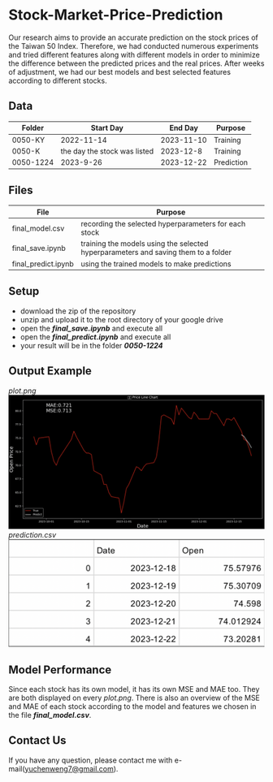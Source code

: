 # Stock-Market-Price-Prediction
Our research aims to provide an accurate prediction on the stock prices of the Taiwan 50 Index. Therefore, we had conducted numerous experiments and tried different features along with different models in order to minimize the difference between the predicted prices and the real prices. After weeks of adjustment, we had our best models and best selected features according to different stocks.
## Data
| Folder        | Start Day     | End Day     | Purpose     |
| ------------- | ------------- | ----------- | --------    |
| 0050-KY       | 2022-11-14    | 2023-11-10  | Training    |
| 0050-K        | the day the stock was listed  | 2023-12-8 | Training  |
| 0050-1224     | 2023-9-26     | 2023-12-22  | Prediction  |
## Files
| File                  | Purpose |
| -------------         | ------- | 
| final_model.csv       | recording the selected hyperparameters for each stock    | 
| final_save.ipynb      | training the models using the selected hyperparameters and saving them to a folder  | 
| final_predict.ipynb   | using the trained models to make predictions     | 

## Setup
* download the zip of the repository
* unzip and upload it to the root directory of your google drive
* open the ***final_save.ipynb*** and execute all
* open the ***final_predict.ipynb*** and execute all
* your result will be in the folder ***0050-1224*** 

## Output Example
_plot.png_
![Result Image](/Images/result.png)
_prediction.csv_
![Prediction Image](/Images/prediction.png)

## Model Performance
Since each stock has its own model, it has its own MSE and MAE too. They are both displayed on every _plot.png_. There is also an overview of the MSE and MAE of each stock according to the model and features we chosen in the file ***final_model.csv***.

## Contact Us
If you have any question, please contact me with e-mail(yuchenweng7@gmail.com).
